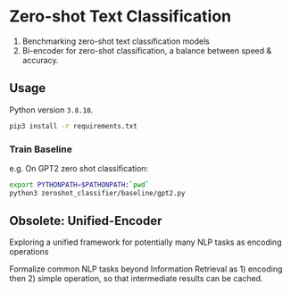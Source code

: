 # Zero-shot Text Classification
1. Benchmarking zero-shot text classification models
2. Bi-encoder for zero-shot classification, a balance between speed & accuracy.




## Usage
Python version `3.8.10`.

```bash
pip3 install -r requirements.txt
```


### Train Baseline 
e.g. On GPT2 zero shot classification: 
```bash
export PYTHONPATH=$PATHONPATH:`pwd`
python3 zeroshot_classifier/baseline/gpt2.py
```


## Obsolete: Unified-Encoder
Exploring a unified framework for potentially many NLP tasks as encoding operations



Formalize common NLP tasks beyond Information Retrieval as 1) encoding then 2) simple operation, so that intermediate results can be cached. 

